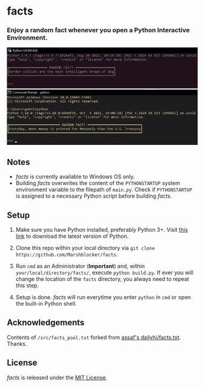 # facts
### Enjoy a random fact whenever you open a Python Interactive Environment.

![Sample Image 1](./misc/sample1.png "Sample Image 1")
![Sample Image 2](./misc/sample2.png "Sample Image 2")

## Notes
* *facts* is currently available to Windows OS only.
* Building *facts* overwrites the content of the `PYTHONSTARTUP` system environment
  variable to the filepath of `main.py`. Check if `PYTHONSTARTUP` is assigned to
  a necessary Python script before building *facts*.

## Setup
1. Make sure you have Python installed, preferably Python 3+. Visit 
   [this link](https://www.python.org/downloads/) to download the latest version
   of Python.

2. Clone this repo within your local directory via 
   `git clone https://github.com/Marshblocker/facts`.

3. Run `cmd` as an Administrator (**Important**) and, within 
   `your/local/directory/facts/`, execute `python build.py`. 
   If ever you will change the location of the `facts` directory, you always 
   need to repeat this step.

4. Setup is done. *facts* will run everytime you enter `python` in `cmd` or
   open the built-in Python shell. 

## Acknowledgements

Contents of `/src/facts_pool.txt` forked from [assaf's dailyhi/facts.txt](https://github.com/assaf/dailyhi/blob/master/facts.txt). Thanks.

## License
*facts* is released under the [MIT License](https://opensource.org/licenses/MIT).